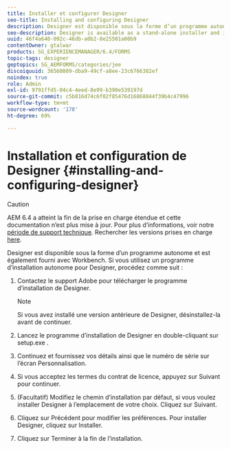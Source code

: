 ```yaml
---
title: Installer et configurer Designer
seo-title: Installing and configuring Designer
description: Designer est disponible sous la forme d’un programme autonome et est également fourni avec Workbench. Découvrez comment installer Designer autonome.
seo-description: Designer is available as a stand-alone installer and is also bundled with Workbench. Learn how to install stand-alone Designer.
uuid: 46f4a640-092c-46db-a0b2-8e25501a00b9
contentOwner: gtalwar
products: SG_EXPERIENCEMANAGER/6.4/FORMS
topic-tags: designer
geptopics: SG_AEMFORMS/categories/jee
discoiquuid: 36560809-dba9-49cf-a8ee-23c6766382ef
noindex: true
role: Admin
exl-id: 9791ffd5-04c4-4eed-8e99-b390e539197d
source-git-commit: c5b816d74c6f02f85476d16868844f39b4c47996
workflow-type: tm+mt
source-wordcount: '178'
ht-degree: 69%

---
```


# Installation et configuration de Designer {#installing-and-configuring-designer}

>[!CAUTION]
>
>AEM 6.4 a atteint la fin de la prise en charge étendue et cette documentation n’est plus mise à jour. Pour plus d’informations, voir notre [période de support technique](https://helpx.adobe.com/fr/support/programs/eol-matrix.html). Rechercher les versions prises en charge [here](https://experienceleague.adobe.com/docs/?lang=fr).

Designer est disponible sous la forme d’un programme autonome et est également fourni avec Workbench. Si vous utilisez un programme d’installation autonome pour Designer, procédez comme suit :

1. Contactez le support Adobe pour télécharger le programme d’installation de Designer.

   >[!NOTE]
   >
   >Si vous avez installé une version antérieure de Designer, désinstallez-la avant de continuer.

1. Lancez le programme d’installation de Designer en double-cliquant sur setup.exe .
1. Continuez et fournissez vos détails ainsi que le numéro de série sur l’écran Personnalisation.
1. Si vous acceptez les termes du contrat de licence, appuyez sur Suivant pour continuer.
1. (Facultatif) Modifiez le chemin d’installation par défaut, si vous voulez installer Designer à l’emplacement de votre choix. Cliquez sur Suivant.
1. Cliquez sur Précédent pour modifier les préférences. Pour installer Designer, cliquez sur Installer.
1. Cliquez sur Terminer à la fin de l’installation.
